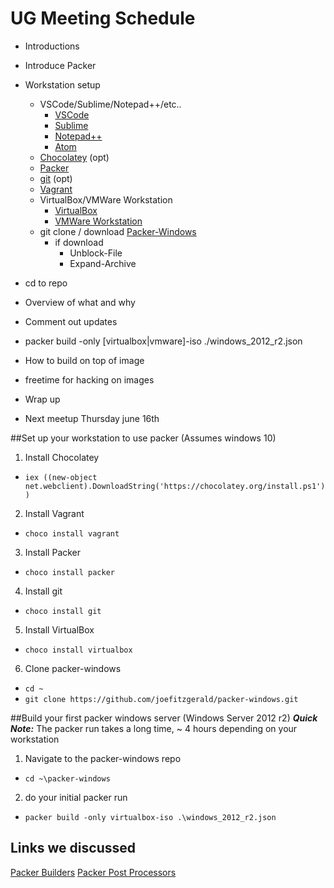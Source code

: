 # UG Meeting Schedule
- Introductions

- Introduce Packer

- Workstation setup
  - VSCode/Sublime/Notepad++/etc..
    - [VSCode](https://code.visualstudio.com/)
    - [Sublime](https://www.sublimetext.com/)
    - [Notepad++](https://notepad-plus-plus.org/)
    - [Atom](https://atom.io/)
  - [Chocolatey](https://chocolatey.org) (opt)
  - [Packer](https://www.packer.io/)
  - [git](https://chocolatey.org/packages/git) (opt)
  - [Vagrant](https://www.vagrantup.com/)
  - VirtualBox/VMWare Workstation
    - [VirtualBox](https://chocolatey.org/packages/virtualbox)
    - [VMWare Workstation](https://chocolatey.org/packages/vmwareworkstation)
  - git clone / download [Packer-Windows](https://github.com/joefitzgerald/packer-windows)
    - if download
      - Unblock-File
      - Expand-Archive

- cd to repo
- Overview of what and why
- Comment out updates
- packer build -only [virtualbox|vmware]-iso ./windows_2012_r2.json 
- How to build on top of image
- freetime for hacking on images
- Wrap up
- Next meetup Thursday june 16th


##Set up your workstation to use packer (Assumes windows 10)
1. Install Chocolatey
  - `iex ((new-object net.webclient).DownloadString('https://chocolatey.org/install.ps1'))`
2. Install Vagrant
  - `choco install vagrant`
3. Install Packer
  - `choco install packer`
4. Install git
  - `choco install git`
5. Install VirtualBox
  -  `choco install virtualbox`
6. Clone packer-windows
  - `cd ~`
  - `git clone https://github.com/joefitzgerald/packer-windows.git`

##Build your first packer windows server (Windows Server 2012 r2)
***Quick Note:*** The packer run takes a long time, ~ 4 hours depending on your workstation

1. Navigate to the packer-windows repo
  - `cd ~\packer-windows`
2. do your initial packer run
  - `packer build -only virtualbox-iso .\windows_2012_r2.json`


## Links we discussed
[Packer Builders](https://www.packer.io/docs/templates/builders.html)
[Packer Post Processors](https://www.packer.io/docs/templates/post-processors.html)

